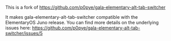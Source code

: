 This is a fork of https://github.com/p0pye/gala-elementary-alt-tab-switcher

It makes gala-elementary-alt-tab-switcher compatible with the ElementaryOS Juno release. You can find more details on the underlying issues here: https://github.com/p0pye/gala-elementary-alt-tab-switcher/issues/5
